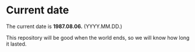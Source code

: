 # Current date

The current date is **1987.08.06.** (YYYY.MM.DD.)

This repository will be good when the world ends, so we will know how long it lasted.